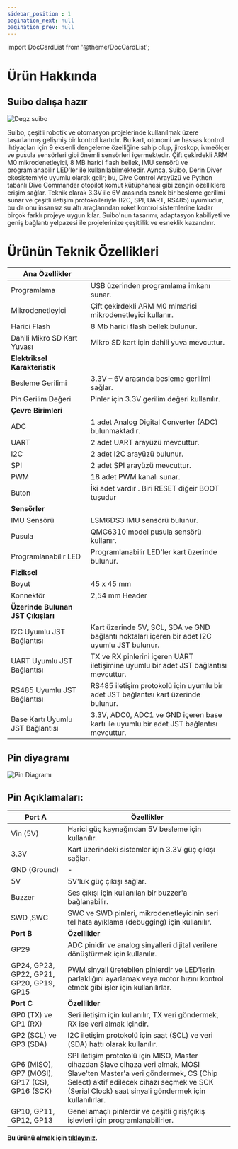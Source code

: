 ```yaml
---
sidebar_position : 1
pagination_next: null
pagination_prev: null
---
```


import DocCardList from '@theme/DocCardList';

# Ürün Hakkında

## Suibo dalışa hazır



![Degz suibo](./image/suibo-kontrol-karti-1.jpg)


Suibo, çeşitli robotik ve otomasyon projelerinde kullanılmak üzere tasarlanmış gelişmiş bir kontrol kartıdır. Bu kart, otonomi ve hassas kontrol ihtiyaçları için 9 eksenli dengeleme özelliğine sahip olup, jiroskop, ivmeölçer ve pusula sensörleri gibi önemli sensörleri içermektedir. Çift çekirdekli ARM M0 mikrodenetleyici, 8 MB harici flash bellek, IMU sensörü ve programlanabilir LED'ler ile kullanılabilmektedir. Ayrıca, Suibo, Derin Diver ekosistemiyle uyumlu olarak gelir; bu, Dive Control Arayüzü ve Python tabanlı Dive Commander otopilot komut kütüphanesi gibi zengin özelliklere erişim sağlar. Teknik olarak 3.3V ile 6V arasında esnek bir besleme gerilimi sunar ve çeşitli iletişim protokolleriyle (I2C, SPI, UART, RS485) uyumludur, bu da onu insansız su altı araçlarından roket kontrol sistemlerine kadar birçok farklı projeye uygun kılar. Suibo'nun tasarımı, adaptasyon kabiliyeti ve geniş bağlantı yelpazesi ile projelerinize çeşitlilik ve esneklik kazandırır.




# Ürünün Teknik Özellikleri


| Ana Özellikler              |                                                                                                                                                                                                                                    |
|----------------------------|--------------------------------------------------------------------------------------------------------------------------------------------------------------------------------------------------------------------------------------------|
|Programlama| USB üzerinden programlama imkanı sunar.|
|Mikrodenetleyici| Çift çekirdekli ARM M0 mimarisi mikrodenetleyici kullanır.|
|Harici Flash| 8 Mb harici flash bellek bulunur.|
|Dahili Mikro SD Kart Yuvası | Mikro SD kart için dahili yuva mevcuttur.|
| **Elektriksel   Karakteristik**    |                                                                                                                                                                  
| Besleme Gerilimi | 3.3V – 6V arasında besleme gerilimi sağlar.|
| Pin Gerilim Değeri | Pinler için 3.3V gerilim değeri kullanılır.|
|                                                      **Çevre Birimleri**            |                                       
|ADC| 1 adet Analog Digital Converter (ADC) bulunmaktadır.|
|UART| 2 adet UART arayüzü mevcuttur.|
|I2C| 2 adet I2C arayüzü bulunur.|
|SPI| 2 adet SPI arayüzü mevcuttur.|
|PWM| 18 adet PWM kanalı sunar.|
|Buton|İki adet vardır . Biri RESET diğeir BOOT tuşudur |
| **Sensörler**            |                                                                                                                                                                                                                              
|IMU Sensörü| LSM6DS3 IMU sensörü bulunur.|
|Pusula| QMC6310 model pusula sensörü kullanır.|
|Programlanabilir LED| Programlanabilir LED'ler kart üzerinde bulunur.|
|**Fiziksel**             |                                       
|Boyut|  45 x 45 mm |
|Konnektör| 2,54 mm Header |
|**Üzerinde Bulunan  JST Çıkışları**         |                                        
|I2C Uyumlu JST Bağlantısı | Kart üzerinde 5V, SCL, SDA ve GND bağlantı noktaları içeren bir adet I2C uyumlu JST bulunur.|
|UART Uyumlu JST Bağlantısı| TX ve RX pinlerini içeren UART iletişimine uyumlu bir adet JST bağlantısı mevcuttur.|
|RS485 Uyumlu JST Bağlantısı| RS485 iletişim protokolü için uyumlu bir adet JST bağlantısı kart üzerinde bulunur.|
|Base Kartı Uyumlu JST Bağlantısı| 3.3V, ADC0, ADC1 ve GND içeren base kartı ile uyumlu bir adet JST bağlantısı mevcuttur.|

## Pin diyagramı


![Pin Diagramı](./image/suibo.png)

 ## Pin  Açıklamaları:




 
|Port A                 | Özellikler                                                                                                                                                                                                                                     |
|----------------------------|--------------------------------------------------------------------------------------------------------------------------------------------------------------------------------------------------------------------------------------------|
|Vin (5V)| Harici güç kaynağından 5V besleme için kullanılır.|
|3.3V | Kart üzerindeki sistemler için 3.3V güç çıkışı sağlar.|
|GND (Ground)| -|
|5V| 5V'luk güç çıkışı sağlar.|
|Buzzer| Ses çıkışı için kullanılan bir buzzer'a bağlanabilir.|
|SWD ,SWC | SWC ve SWD pinleri, mikrodenetleyicinin seri tel hata ayıklama (debugging) için kullanılır.|
|**Port B**               |    **Özellikler** |                                                                                            
| GP29 | ADC pinidir ve analog sinyalleri dijital verilere dönüştürmek için kullanılır.|
|GP24, GP23, GP22, GP21, GP20, GP19, GP15| PWM sinyali üretebilen pinlerdir ve LED'lerin parlaklığını ayarlamak veya motor hızını kontrol etmek gibi işler için kullanılırlar.    |                                                                                         
|**Port C**                 | **Özellikler**                                                                                               
|GP0 (TX) ve GP1 (RX)| Seri iletişim için kullanılır, TX veri göndermek, RX ise veri almak içindir.|
|GP2 (SCL) ve GP3 (SDA)| I2C iletişim protokolü için saat (SCL) ve veri (SDA) hattı olarak kullanılır.|
|GP6 (MISO), GP7 (MOSI), GP17 (CS), GP16 (SCK)| SPI iletişim protokolü için MISO, Master cihazdan Slave cihaza veri almak, MOSI Slave'ten Master'a veri göndermek, CS (Chip Select) aktif edilecek cihazı seçmek ve SCK (Serial Clock) saat sinyali göndermek için kullanılırlar.|
|GP10, GP11, GP12, GP13| Genel amaçlı pinlerdir ve çeşitli giriş/çıkış işlevleri için programlanabilirler. |  




**Bu ürünü almak için [tıklayınız](https://degzrobotics.com/product/su-alti-araci-kontrol-karti-degz-suibo/).**



<DocCardList />
